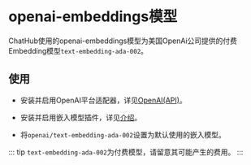 # openai-embeddings模型

ChatHub使用的openai-embeddings模型为美国OpenAi公司提供的付费Embedding模型`text-embedding-ada-002`。

## 使用

- 安装并启用OpenAI平台适配器，详见[OpenAI(API)](../configure-model-platform/openai.md)。

- 安装并启用嵌入模型插件，详见[介绍](introduction.md#安装相应插件)。

- 将`openai/text-embedding-ada-002`设置为默认使用的嵌入模型。

::: tip
`text-embedding-ada-002`为付费模型，请留意其可能产生的费用。
:::